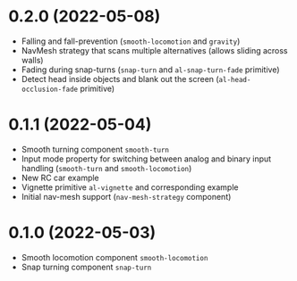 # 0.2.0 (2022-05-08)
 * Falling and fall-prevention (`smooth-locomotion` and `gravity`)
 * NavMesh strategy that scans multiple alternatives (allows sliding across walls)
 * Fading during snap-turns (`snap-turn` and `al-snap-turn-fade` primitive)
 * Detect head inside objects and blank out the screen (`al-head-occlusion-fade` primitive)

# 0.1.1 (2022-05-04)
 * Smooth turning component `smooth-turn`
 * Input mode property for switching between analog and binary input handling (`smooth-turn` and `smooth-locomotion`)
 * New RC car example
 * Vignette primitive `al-vignette` and corresponding example
 * Initial nav-mesh support (`nav-mesh-strategy` component)

# 0.1.0 (2022-05-03)
 * Smooth locomotion component `smooth-locomotion`
 * Snap turning component `snap-turn`
